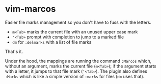 # vim-marcos

Easier file marks management so you don't have to fuss with the letters.

- `m<Tab>` marks the current file with an unused upper case mark
- `'<Tab>` prompt with completion to jump to a marked file
- `dm` for `:delmarks` with a list of file marks

That's it.

Under the hood, the mappings are running the command `:Marcos`
which, without an argument, marks the current file (`m<Tab>`);
if the argument starts with a letter, it jumps to that file mark (`'<Tab>`).
The plugin also defines `:Marks`
which is like a simple version of `:marks` for files (`dm` uses that).
